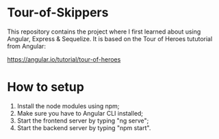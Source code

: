# Tour-of-Skippers
This repository contains the project where I first learned about using Angular, Express & Sequelize.
It is based on the Tour of Heroes tututorial from Angular:

https://angular.io/tutorial/tour-of-heroes

# How to setup

1. Install the node modules using npm;
2. Make sure you have to Angular CLI installed;
3. Start the frontend server by typing "ng serve";
4. Start the backend server by typing "npm start".
